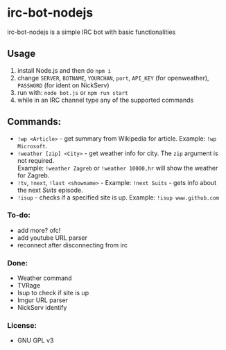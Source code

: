 # irc-bot-nodejs

irc-bot-nodejs is a simple IRC bot with basic functionalities

## Usage
1. install Node.js and then do `npm i`
2. change `SERVER`, `BOTNAME`, `YOURCHAN`, `port`, `API_KEY` (for openweather), `PASSWORD` (for ident on NickServ)
3. run with: `node bot.js` or `npm run start`
4. while in an IRC channel type any of the supported commands

## Commands:
- `!wp <Article>` - get summary from Wikipedia for article. Example: `!wp Microsoft`.
- `!weather [zip] <City>` - get weather info for city. The `zip` argument is not required.  
	Example: `!weather Zagreb` or `!weather 10000,hr` will show the weather for Zagreb.
- `!tv`, `!next`, `!last <showname>` - Example: `!next Suits` - gets info about the next *Suits* episode.
- `!isup` - checks if a specified site is up. Example: `!isup www.github.com`

### To-do:
- add more? ofc!
- add youtube URL parser
- reconnect after disconnecting from irc

### Done:
- Weather command
- TVRage
- Isup to check if site is up
- Imgur URL parser
- NickServ identify

### License:
- GNU GPL v3
